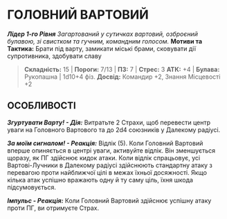 ﻿# ГОЛОВНИЙ ВАРТОВИЙ

***Лідер 1-го Рівня***
*Загартований у сутичках вартовий, озброєний булавою, зі свистком та гучним, командним голосом.*
**Мотиви та Тактика:** Брати під варту, замикати міські брами, сковувати дії супротивника, здобувати славу

> **Складність:** 15 | **Пороги:** 7/13 | **ПЗ:** 7 | **Стрес:** 3
> **АТК:** +4 | **Булава:** Рукопашна | 1d10+4 фіз.
> **Досвід:** Командир +2, Знання Місцевості +2

## ОСОБЛИВОСТІ

***Згуртувати Варту! - Дія:*** Витратьте 2 Страхи, щоб перевести центр уваги на Головного Вартового та до 2d4 союзників у Далекому радіусі.

***За моїм сигналом! - Реакція:*** Відлік (5). Коли Головний Вартовий вперше опиняється в центрі уваги, активуйте відлік. Він зменшується щоразу, як ПГ здійснює кидок атаки. Коли відлік спрацьовує, усі Вартові-Лучники в Далекому радіусі здійснюють стандартну атаку з перевагою проти найближчої цілі в межах їхньої досяжності. Якщо кілька атак успішно вражають одну й ту саму ціль, їхня шкода підсумовується.

***Імпульс - Реакція:*** Коли Головний Вартовий здійснює успішну атаку проти ПГ, ви отримуєте Страх.